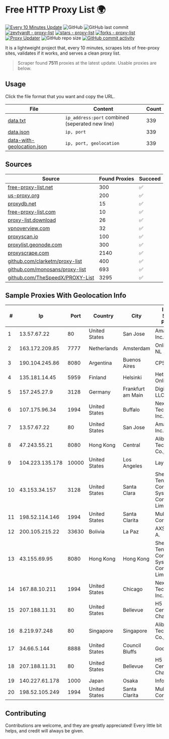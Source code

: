 
# Free HTTP Proxy List 🌍

[![Every 10 Minutes Update](https://github.com/mertguvencli/http-proxy-list/actions/workflows/main.yml/badge.svg?branch=main)](https://github.com/mertguvencli/http-proxy-list/actions/workflows/main.yml)
![GitHub](https://img.shields.io/github/license/mertguvencli/http-proxy-list)
![GitHub last commit](https://img.shields.io/github/last-commit/mertguvencli/http-proxy-list)
[![zevtyardt - proxy-list](https://img.shields.io/static/v1?label=zevtyardt&message=proxy-list&color=blue&logo=github)](https://github.com/zevtyardt/proxy-list "Go to GitHub repo")
[![stars - proxy-list](https://img.shields.io/github/stars/zevtyardt/proxy-list?style=social)](https://github.com/zevtyardt/proxy-list)
[![forks - proxy-list](https://img.shields.io/github/forks/zevtyardt/proxy-list?style=social)](https://github.com/zevtyardt/proxy-list)
[![Proxy Updater](https://github.com/zevtyardt/proxy-list/workflows/Proxy%20Updater/badge.svg)](https://github.com/zevtyardt/proxy-list/actions?query=workflow:"Proxy+Updater")
![GitHub repo size](https://img.shields.io/github/repo-size/zevtyardt/proxy-list)
[![GitHub commit activity](https://img.shields.io/github/commit-activity/m/zevtyardt/proxy-list?logo=commits)](https://github.com/zevtyardt/proxy-list/commits/main)

It is a lightweight project that, every 10 minutes, scrapes lots of free-proxy sites, validates if it works, and serves a clean proxy list.

> Scraper found **7511** proxies at the latest update. Usable proxies are below.

## Usage

Click the file format that you want and copy the URL.

|File|Content|Count|
|----|-------|-----|
|[data.txt](https://raw.githubusercontent.com/mertguvencli/http-proxy-list/main/proxy-list/data.txt)|`ip_address:port` combined (seperated new line)|339|
|[data.json](https://raw.githubusercontent.com/mertguvencli/http-proxy-list/main/proxy-list/data.json)|`ip, port`|339|
|[data-with-geolocation.json](https://raw.githubusercontent.com/mertguvencli/http-proxy-list/main/proxy-list/data-with-geolocation.json)|`ip, port, geolocation`|339|

## Sources

|Source|Found Proxies|Succeed|
|------|-------------|-------|
|[free-proxy-list.net](https://free-proxy-list.net)|300|✅|
|[us-proxy.org](https://www.us-proxy.org)|200|✅|
|[proxydb.net](http://proxydb.net)|15|✅|
|[free-proxy-list.com](https://free-proxy-list.com/?page=&port=&type%5B%5D=http&type%5B%5D=https&up_time=0&search=Search)|10|✅|
|[proxy-list.download](https://www.proxy-list.download/HTTP)|26|✅|
|[vpnoverview.com](https://vpnoverview.com/privacy/anonymous-browsing/free-proxy-servers)|32|✅|
|[proxyscan.io](https://www.proxyscan.io)|100|✅|
|[proxylist.geonode.com](https://proxylist.geonode.com/api/proxy-list?limit=300&page=1&sort_by=lastChecked&sort_type=desc&protocols=http,https)|300|✅|
|[proxyscrape.com](https://api.proxyscrape.com/v2/?request=displayproxies&protocol=http&timeout=10000&country=all&ssl=all&anonymity=all)|2140|✅|
|[github.com/clarketm/proxy-list](https://raw.githubusercontent.com/clarketm/proxy-list/master/proxy-list-raw.txt)|400|✅|
|[github.com/monosans/proxy-list](https://raw.githubusercontent.com/monosans/proxy-list/main/proxies/http.txt)|693|✅|
|[github.com/TheSpeedX/PROXY-List](https://raw.githubusercontent.com/TheSpeedX/PROXY-List/master/http.txt)|3295|✅|


## Sample Proxies With Geolocation Info

|#|Ip|Port|Country|City|Internet Service Provider|
|-|--|----|-------|----|-------------------------|
|1|13.57.67.22|80|United States|San Jose|Amazon.com, Inc.|
|2|163.172.209.85|7777|Netherlands|Amsterdam|Online SAS NL|
|3|190.104.245.86|8080|Argentina|Buenos Aires|CPS|
|4|135.181.14.45|5959|Finland|Helsinki|Hetzner Online GmbH|
|5|157.245.27.9|3128|Germany|Frankfurt am Main|DigitalOcean, LLC|
|6|107.175.96.34|1994|United States|Buffalo|Nexeon Technologies, Inc.|
|7|13.57.67.22|80|United States|San Jose|Amazon.com, Inc.|
|8|47.243.55.21|8080|Hong Kong|Central|Alibaba (US) Technology Co., Ltd.|
|9|104.223.135.178|10000|United States|Los Angeles|LayerHost|
|10|43.153.34.157|3128|United States|Santa Clara|Shenzhen Tencent Computer Systems Company Limited|
|11|198.52.114.146|1994|United States|Santa Clarita|Multacom Corporation|
|12|200.105.215.22|33630|Bolivia|La Paz|AXS Bolivia S. A.|
|13|43.155.69.95|8080|Hong Kong|Hong Kong|Shenzhen Tencent Computer Systems Company Limited|
|14|167.88.10.211|1994|United States|Chicago|Nexeon Technologies, Inc.|
|15|207.188.11.31|80|United States|Bellevue|H5 Data Centers - Chandler LLC|
|16|8.219.97.248|80|Singapore|Singapore|Alibaba (US) Technology Co., Ltd.|
|17|34.66.5.144|8888|United States|Council Bluffs|Google LLC|
|18|207.188.11.31|80|United States|Bellevue|H5 Data Centers - Chandler LLC|
|19|140.227.61.178|1000|Japan|Osaka|InfoSphere|
|20|198.52.105.249|1994|United States|Santa Clarita|Multacom Corporation|



## Contributing

Contributions are welcome, and they are greatly appreciated! Every
little bit helps, and credit will always be given.

